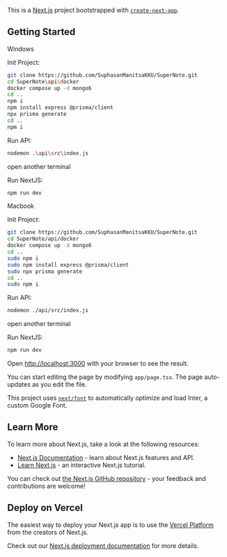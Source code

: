 This is a [Next.js](https://nextjs.org/) project bootstrapped with [`create-next-app`](https://github.com/vercel/next.js/tree/canary/packages/create-next-app).

## Getting Started

Windows

Init Project:
```bash
git clone https://github.com/SuphasanManitsaKKU/SuperNote.git
cd SuperNote\api\docker
docker compose up -d mongo6
cd ..
npm i
npm install express @prisma/client
npx prisma generate
cd ..
npm i
```
Run API:
```bash
nodemon .\api\src\index.js
```

open another terminal

Run NextJS:
```bash
npm run dev
```

Macbook

Init Project:
```bash
git clone https://github.com/SuphasanManitsaKKU/SuperNote.git
cd SuperNote/api/docker
docker compose up -d mongo6
cd ..
sudo npm i
sudo npm install express @prisma/client
sudo npx prisma generate
cd ..
sudo npm i
```
Run API:
```bash
nodemon ./api/src/index.js
```

open another terminal

Run NextJS:
```bash
npm run dev
```


Open [http://localhost:3000](http://localhost:3000) with your browser to see the result.

You can start editing the page by modifying `app/page.tsx`. The page auto-updates as you edit the file.

This project uses [`next/font`](https://nextjs.org/docs/basic-features/font-optimization) to automatically optimize and load Inter, a custom Google Font.

## Learn More

To learn more about Next.js, take a look at the following resources:

- [Next.js Documentation](https://nextjs.org/docs) - learn about Next.js features and API.
- [Learn Next.js](https://nextjs.org/learn) - an interactive Next.js tutorial.

You can check out [the Next.js GitHub repository](https://github.com/vercel/next.js/) - your feedback and contributions are welcome!

## Deploy on Vercel

The easiest way to deploy your Next.js app is to use the [Vercel Platform](https://vercel.com/new?utm_medium=default-template&filter=next.js&utm_source=create-next-app&utm_campaign=create-next-app-readme) from the creators of Next.js.

Check out our [Next.js deployment documentation](https://nextjs.org/docs/deployment) for more details.
